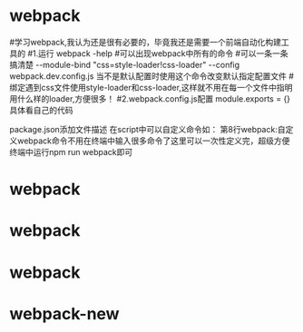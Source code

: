 # webpack
#学习webpack,我认为还是很有必要的，毕竟我还是需要一个前端自动化构建工具的
#1.运行
webpack -help
#可以出现webpack中所有的命令
#可以一条一条搞清楚 
--module-bind "css=style-loader!css-loader"
--config webpack.dev.config.js 当不是默认配置时使用这个命令改变默认指定配置文件
#绑定遇到css文件使用style-loader和css-loader,这样就不用在每一个文件中指明用什么样的loader,方便很多！
#2.webpack.config.js配置
module.exports = {}具体看自己的代码

package.json添加文件描述
在script中可以自定义命令如：
第8行webpack:自定义webpack命令不用在终端中输入很多命令了这里可以一次性定义完，超级方便终端中运行npm run webpack即可
# webpack
# webpack
# webpack
# webpack-new
